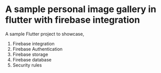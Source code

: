 # A sample personal image gallery in flutter with firebase integration

A sample Flutter project to showcase,

1. Firebase integration
2. Firebase Authentication
3. Firebase storage
4. Firebase database
5. Security rules



